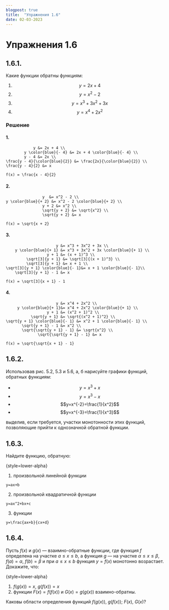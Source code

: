 ```yaml
---
blogpost: true
title:  "Упражнения 1.6"
date: 02-03-2023
---
```

# Упражнения 1.6

## 1.6.1.

Какие функции обратны функциям:

1. $$y=2x+4$$
2. $$y=x^2-2$$
3. $$y=x^3+3x^2+3x$$
4. $$y=x^4+2x^2$$

### Решение
#### 1.
```{math}
            y &= 2x + 4 \\
        y \color{blue}{- 4} &= 2x + 4 \color{blue}{- 4} \\
        y - 4 &= 2x \\
\frac{y - 4}{\color{blue}{2}} &= \frac{2x}{\color{blue}{2}} \\
\frac{y - 4}{2} &= x

f(x) = \frac{x - 4}{2}
```

#### 2.
```{math}
                y  &= x^2 - 2 \\
y \color{blue}{+ 2} &= x^2 - 2 \color{blue}{+ 2} \\
                y + 2 &= x^2 \\
                \sqrt{y + 2} &= \sqrt{x^2} \\
                \sqrt{y + 2} &= x

f(x) = \sqrt{x + 2}               
```

#### 3.
```{math}
                      y &= x^3 + 3x^2 + 3x \\
    y \color{blue}{+ 1} &= x^3 + 3x^2 + 3x \color{blue}{+ 1} \\
                  y + 1 &= (x + 1)^3 \\
         \sqrt[3]{y + 1} &= \sqrt[3]{(x + 1)^3} \\
         \sqrt[3]{y + 1} &= x + 1 \\
\sqrt[3]{y + 1} \color{blue}{- 1}&= x + 1 \color{blue}{- 1}\\
    \sqrt[3]{y + 1} - 1 &= x

f(x) = \sqrt[3]{x + 1} - 1
```

#### 4.
```{math}
                      y &= x^4 + 2x^2 \\
     y \color{blue}{+ 1}&= x^4 + 2x^2 \color{blue}{+ 1} \\
                  y + 1 &= (x^2 + 1)^2 \\
           \sqrt{y + 1} &= \sqrt{(x^2 + 1)^2} \\
\sqrt{y + 1} \color{blue}{- 1} &= x^2 + 1 \color{blue}{- 1} \\
       \sqrt{y + 1} - 1 &= x^2 \\
       \sqrt{\sqrt{y + 1} - 1} &= \sqrt{x^2} \\
              \sqrt{\sqrt{y + 1} - 1} &= x

f(x) = \sqrt{\sqrt{x + 1} - 1}
```

## 1.6.2.

Использовав рис. 5.2, 5.3 и 5.6, а, б
нарисуйте графики функций, обратных 
функциям:

* $$y=x^3+x$$
* $$y=x^3-x$$
* $$y=x^{-2}=\frac{1}{x^2}$$
* $$y=x^{-3}=\frac{1}{x^3}$$

выделив, если
требуется, участки монотонности этих 
функций, позволяющие прийти к однозначной
обратной функции.

## 1.6.3.

Найдите функцию, обратную:

{style=lower-alpha}
1. произвольной линейной функции
```{math}
y=ax+b
```
2. произвольной квадратичной функции
```{math}
y=ax^2+bx+c
```
3. функции
```{math}
y=\frac{ax+b}{cx+d}
```

## 1.6.4.

Пусть $f(x)$ и $g(x)$ —
взаимно-обратные функции, где функция $f$ определена на
участке $a\leqslant x \leqslant b$, а функция $g$ —
на участке
$\alpha\leqslant x \leqslant \beta$, $f(a)=\alpha$, $f(b)=\beta$ и при $a\leqslant x \leqslant b$
функция $y=f(x)$ монотонно возрастает.
Докажите, что:

{style=lower-alpha}
1. $f(g(x))=x$, $g(f(x))=x$
2. функции $F(x)=f(f(x))$ и $G(x)=g(g(x))$
взаимно-обратны.

Каковы области  определения функций $f(g(x))$, $g(f(x))$; $F(x)$, $G(x)$?